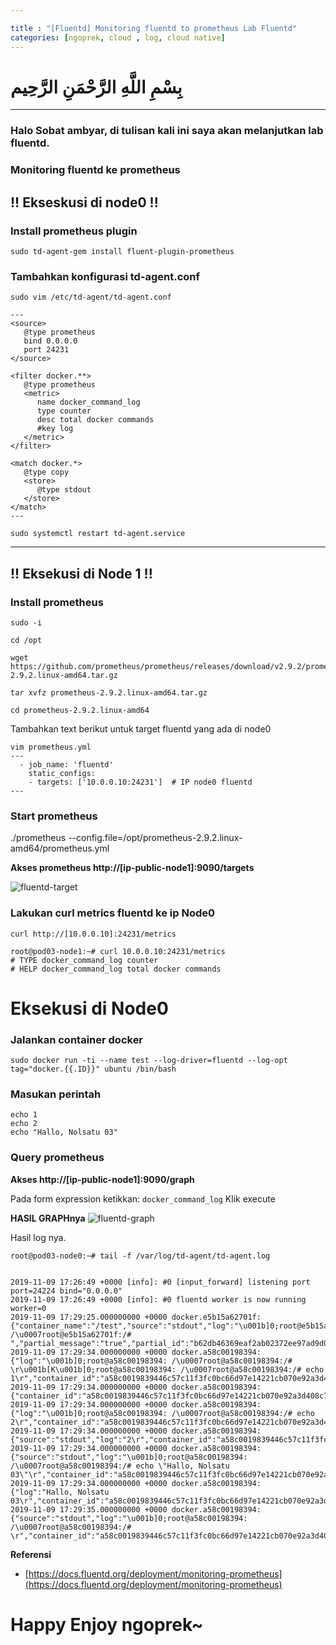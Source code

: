 ```yaml
---

title : "[Fluentd] Monitoring fluentd to prometheus Lab Fluentd"
categories: [ngoprek, cloud , log, cloud native]
---
```

# بِسْمِ اللَّهِ الرَّحْمَنِ الرَّحِيم
---

### Halo Sobat ambyar, di tulisan kali ini saya akan melanjutkan lab fluentd.

### Monitoring fluentd ke prometheus


## !! Ekseskusi di node0 !!
### Install prometheus plugin
```shell
sudo td-agent-gem install fluent-plugin-prometheus
```
### Tambahkan konfigurasi td-agent.conf
```shell
sudo vim /etc/td-agent/td-agent.conf

---
<source>
   @type prometheus
   bind 0.0.0.0
   port 24231
</source>

<filter docker.**>
   @type prometheus
   <metric>
      name docker_command_log
      type counter
      desc total docker commands
      #key log
   </metric>
</filter>

<match docker.*>
   @type copy
   <store>
      @type stdout
   </store>
</match>
---

sudo systemctl restart td-agent.service
```
---
## !! Eksekusi di Node 1 !!

### Install prometheus 
```shell
sudo -i

cd /opt

wget https://github.com/prometheus/prometheus/releases/download/v2.9.2/prometheus-2.9.2.linux-amd64.tar.gz

tar xvfz prometheus-2.9.2.linux-amd64.tar.gz

cd prometheus-2.9.2.linux-amd64
```
Tambahkan text berikut untuk target fluentd yang ada di node0
```shell
vim prometheus.yml
---
  - job_name: 'fluentd'
    static_configs:
    - targets: ['10.0.0.10:24231']  # IP node0 fluentd
---
```
### Start prometheus 

./prometheus --config.file=/opt/prometheus-2.9.2.linux-amd64/prometheus.yml

**Akses prometheus http://[ip-public-node1]:9090/targets**

![fluentd-target](https://raw.githubusercontent.com/ammarun11/ammarun11.github.io/master/static/img/_posts/3-fl-adm-J.png)


### Lakukan curl metrics fluentd ke ip Node0
```shell
curl http://[10.0.0.10]:24231/metrics

root@pod03-node1:~# curl 10.0.0.10:24231/metrics
# TYPE docker_command_log counter
# HELP docker_command_log total docker commands
```

# Eksekusi di Node0

### Jalankan container docker
```shell
sudo docker run -ti --name test --log-driver=fluentd --log-opt tag="docker.{{.ID}}" ubuntu /bin/bash
```

### Masukan perintah
```shell
echo 1
echo 2
echo "Hallo, Nolsatu 03"
```

### Query prometheus

**Akses http://[ip-public-node1]:9090/graph**

Pada form expression ketikkan: `docker_command_log`
Klik execute

**HASIL GRAPHnya**
![fluentd-graph](https://raw.githubusercontent.com/ammarun11/ammarun11.github.io/master/static/img/_posts/3-fl-adm-M.png)

Hasil log nya.
```shell
root@pod03-node0:~# tail -f /var/log/td-agent/td-agent.log


2019-11-09 17:26:49 +0000 [info]: #0 [input_forward] listening port port=24224 bind="0.0.0.0"
2019-11-09 17:26:49 +0000 [info]: #0 fluentd worker is now running worker=0
2019-11-09 17:29:25.000000000 +0000 docker.e5b15a62701f: {"container_name":"/test","source":"stdout","log":"\u001b]0;root@e5b15a62701f: /\u0007root@e5b15a62701f:/# ","partial_message":"true","partial_id":"b62db46369eaf2ab02372ee97ad9d06f957585105396cf3d333cb216e62cbabe","partial_ordinal":"1","partial_last":"false","container_id":"e5b15a62701f6efc6f642c8c3f9adfe604a22300ccf72e3ed26b320a933b0ee6"}
2019-11-09 17:29:34.000000000 +0000 docker.a58c00198394: {"log":"\u001b]0;root@a58c00198394: /\u0007root@a58c00198394:/# \r\u001b[K\u001b]0;root@a58c00198394: /\u0007root@a58c00198394:/# echo 1\r","container_id":"a58c0019839446c57c11f3fc0bc66d97e14221cb070e92a3d408c716a22f0357","container_name":"/test","source":"stdout"}
2019-11-09 17:29:34.000000000 +0000 docker.a58c00198394: {"container_id":"a58c0019839446c57c11f3fc0bc66d97e14221cb070e92a3d408c716a22f0357","container_name":"/test","source":"stdout","log":"1\r"}
2019-11-09 17:29:34.000000000 +0000 docker.a58c00198394: {"log":"\u001b]0;root@a58c00198394: /\u0007root@a58c00198394:/# echo 2\r","container_id":"a58c0019839446c57c11f3fc0bc66d97e14221cb070e92a3d408c716a22f0357","container_name":"/test","source":"stdout"}
2019-11-09 17:29:34.000000000 +0000 docker.a58c00198394: {"source":"stdout","log":"2\r","container_id":"a58c0019839446c57c11f3fc0bc66d97e14221cb070e92a3d408c716a22f0357","container_name":"/test"}
2019-11-09 17:29:34.000000000 +0000 docker.a58c00198394: {"source":"stdout","log":"\u001b]0;root@a58c00198394: /\u0007root@a58c00198394:/# echo \"Hallo, Nolsatu 03\"\r","container_id":"a58c0019839446c57c11f3fc0bc66d97e14221cb070e92a3d408c716a22f0357","container_name":"/test"}
2019-11-09 17:29:34.000000000 +0000 docker.a58c00198394: {"log":"Hallo, Nolsatu 03\r","container_id":"a58c0019839446c57c11f3fc0bc66d97e14221cb070e92a3d408c716a22f0357","container_name":"/test","source":"stdout"}
2019-11-09 17:29:35.000000000 +0000 docker.a58c00198394: {"source":"stdout","log":"\u001b]0;root@a58c00198394: /\u0007root@a58c00198394:/# \r","container_id":"a58c0019839446c57c11f3fc0bc66d97e14221cb070e92a3d408c716a22f0357","container_name":"/test"}
```
**Referensi**
* [https://docs.fluentd.org/deployment/monitoring-prometheus](https://docs.fluentd.org/deployment/monitoring-prometheus)


# Happy Enjoy ngoprek~
